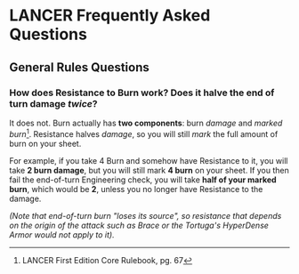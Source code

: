 # LANCER Frequently Asked Questions

<!-- toc -->

## General Rules Questions

### How does Resistance to Burn work? Does it halve the end of turn damage *twice*?
It does not. Burn actually has **two components**: burn *damage* and *marked burn*[^1]. Resistance halves *damage*, so you will still *mark* the full amount of burn on your sheet.

For example, if you take 4 Burn and somehow have Resistance to it, you will take **2 burn damage**, but you will still mark **4 burn** on your sheet. If you then fail the end-of-turn Engineering check, you will take **half of your marked burn**, which would be **2**, unless you no longer have Resistance to the damage.

*(Note that end-of-turn burn "loses its source", so resistance that depends on the origin of the attack such as Brace or the Tortuga's HyperDense Armor would not apply to it).*

[^1]: LANCER First Edition Core Rulebook, pg. 67